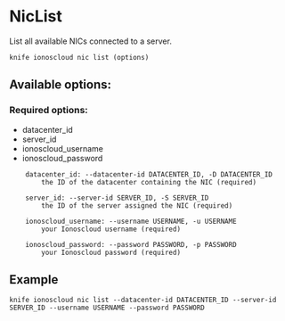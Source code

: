 # NicList

List all available NICs connected to a server.

```text
knife ionoscloud nic list (options)
```

## Available options:

### Required options:

* datacenter\_id
* server\_id
* ionoscloud\_username
* ionoscloud\_password

```text
    datacenter_id: --datacenter-id DATACENTER_ID, -D DATACENTER_ID
        the ID of the datacenter containing the NIC (required)

    server_id: --server-id SERVER_ID, -S SERVER_ID
        the ID of the server assigned the NIC (required)

    ionoscloud_username: --username USERNAME, -u USERNAME
        your Ionoscloud username (required)

    ionoscloud_password: --password PASSWORD, -p PASSWORD
        your Ionoscloud password (required)

```
## Example

```text
knife ionoscloud nic list --datacenter-id DATACENTER_ID --server-id SERVER_ID --username USERNAME --password PASSWORD
```

